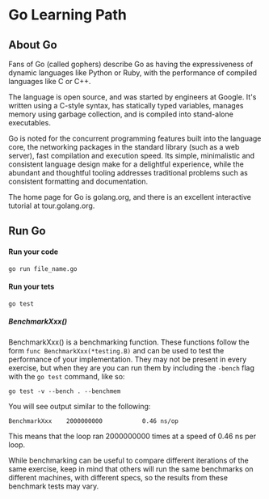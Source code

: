 # Go Learning Path

## About Go
Fans of Go (called gophers) describe Go as having the expressiveness of dynamic languages like Python or Ruby, with the performance of compiled languages like C or C++.

The language is open source, and was started by engineers at Google. It's written using a C-style syntax, has statically typed variables, manages memory using garbage collection, and is compiled into stand-alone executables.

Go is noted for the concurrent programming features built into the language core, the networking packages in the standard library (such as a web server), fast compilation and execution speed. Its simple, minimalistic and consistent language design make for a delightful experience, while the abundant and thoughtful tooling addresses traditional problems such as consistent formatting and documentation.

The home page for Go is golang.org, and there is an excellent interactive tutorial at tour.golang.org.

## Run Go

#### Run your code
```
go run file_name.go
```

#### Run your tets
```
go test
```

##### BenchmarkXxx()

BenchmarkXxx() is a benchmarking function. These functions follow the form `func BenchmarkXxx(*testing.B)` and can be used to test the performance of your implementation. They may not be present in every exercise, but when they are you can run them by including the `-bench` flag with the `go test` command, like so: 

```
go test -v --bench . --benchmem
```

You will see output similar to the following:
```
BenchmarkXxx   	2000000000	         0.46 ns/op
```
This means that the loop ran 2000000000 times at a speed of 0.46 ns per loop.

While benchmarking can be useful to compare different iterations of the same exercise, keep in mind that others will run the same benchmarks on different machines, with different specs, so the results from these benchmark tests may vary.
